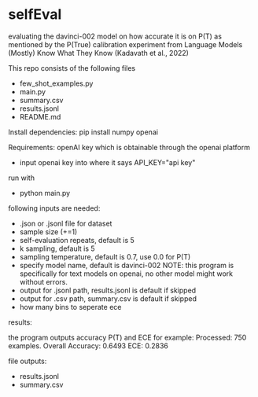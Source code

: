 # selfEval
evaluating the davinci-002 model on how accurate it is on P(T) as mentioned by the P(True) calibration experiment from Language Models (Mostly) Know What They Know (Kadavath et al., 2022)

This repo consists of the following files
- few_shot_examples.py
- main.py
- summary.csv
- results.jsonl
- README.md

Install dependencies: pip install numpy openai

Requirements: openAI key which is obtainable through the openai platform
- input openai key into where it says API_KEY="api key"

run with
- python main.py

following inputs are needed:
- .json or .jsonl file for dataset
- sample size (+=1)
- self-evaluation repeats, default is 5
- k sampling, default is 5
- sampling temperature, default is 0.7, use 0.0 for P(T)
- specify model name, default is davinci-002 NOTE: this program is specifically for text models on openai, no other model might work without errors.
- output for .jsonl path, results.jsonl is default if skipped
- output for .csv path, summary.csv is default if skipped
- how many bins to seperate ece

results:

the program outputs accuracy P(T) and ECE
for example:
Processed: 750 examples.
Overall Accuracy: 0.6493
ECE: 0.2836


file outputs:
- results.jsonl
- summary.csv

